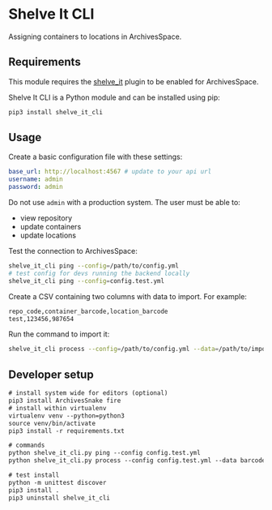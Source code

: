 # Shelve It CLI

Assigning containers to locations in ArchivesSpace.

## Requirements

This module requires the [shelve_it](https://github.com/lyrasis/shelve_it.git) plugin to be enabled
for ArchivesSpace.

Shelve It CLI is a Python module and can be installed using pip:

```bash
pip3 install shelve_it_cli
```

## Usage

Create a basic configuration file with these settings:

```yml
base_url: http://localhost:4567 # update to your api url
username: admin
password: admin
```

Do not use `admin` with a production system. The user must be able to:

- view repository
- update containers
- update locations

Test the connection to ArchivesSpace:

```bash
shelve_it_cli ping --config=/path/to/config.yml
# test config for devs running the backend locally
shelve_it_cli ping --config=config.test.yml
```

Create a CSV containing two columns with data to import. For example:

```txt
repo_code,container_barcode,location_barcode
test,123456,987654
```

Run the command to import it:

```bash
shelve_it_cli process --config=/path/to/config.yml --data=/path/to/import.csv --output=/path/to/result.csv
```

## Developer setup

```txt
# install system wide for editors (optional)
pip3 install ArchivesSnake fire
# install within virtualenv
virtualenv venv --python=python3
source venv/bin/activate
pip3 install -r requirements.txt

# commands
python shelve_it_cli.py ping --config config.test.yml
python shelve_it_cli.py process --config config.test.yml --data barcodes.csv --output result.csv

# test install
python -m unittest discover
pip3 install .
pip3 uninstall shelve_it_cli
```
